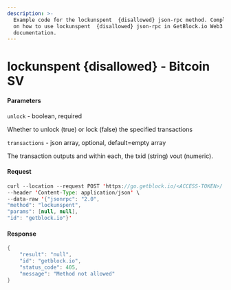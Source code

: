 ```yaml
---
description: >-
  Example code for the lockunspent  {disallowed} json-rpc method. Сomplete guide
  on how to use lockunspent  {disallowed} json-rpc in GetBlock.io Web3
  documentation.
---
```


# lockunspent {disallowed} - Bitcoin SV

#### Parameters

`unlock` - boolean, required

Whether to unlock (true) or lock (false) the specified transactions

`transactions` - json array, optional, default=empty array

The transaction outputs and within each, the txid (string) vout (numeric).

#### Request

```java
curl --location --request POST 'https://go.getblock.io/<ACCESS-TOKEN>/' \
--header 'Content-Type: application/json' \
--data-raw '{"jsonrpc": "2.0",
"method": "lockunspent",
"params": [null, null],
"id": "getblock.io"}'
```

#### Response

```java
{
    "result": "null",
    "id": "getblock.io",
    "status_code": 405,
    "message": "Method not allowed"
}
```
